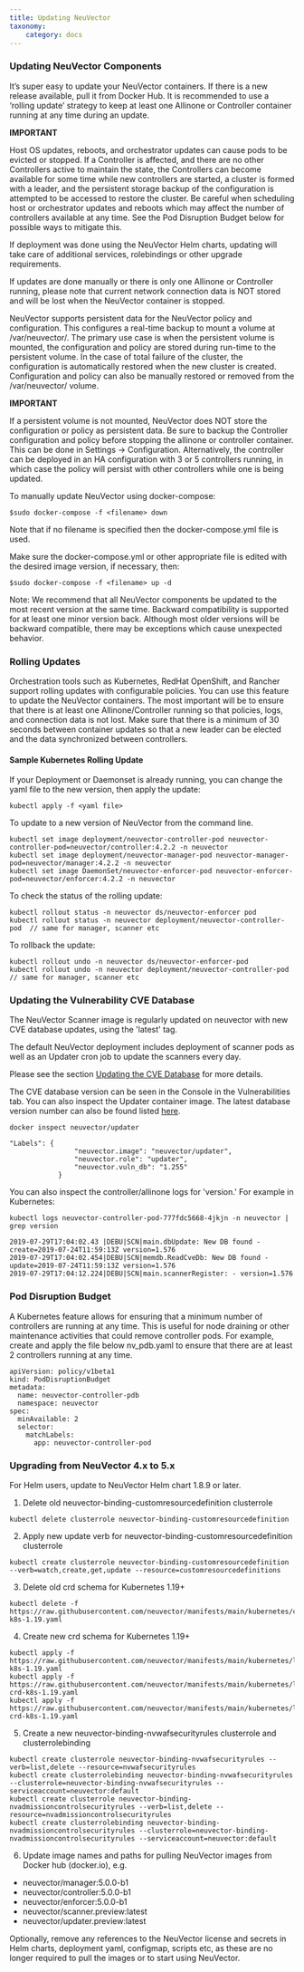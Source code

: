 ```yaml
---
title: Updating NeuVector
taxonomy:
    category: docs
---
```


### Updating NeuVector Components

It’s super easy to update your NeuVector containers. If there is a new release available, pull it from Docker Hub. It is recommended to use a ‘rolling update’ strategy to keep at least one Allinone or Controller container running at any time during an update. 

**IMPORTANT**

Host OS updates, reboots, and orchestrator updates can cause pods to be evicted or stopped. If a Controller is affected, and there are no other Controllers active to maintain the state, the Controllers can become available for some time while new controllers are started, a cluster is formed with a leader, and the persistent storage backup of the configuration is attempted to be accessed to restore the cluster. Be careful when scheduling host or orchestrator updates and reboots which may affect the number of controllers available at any time. See the Pod Disruption Budget below for possible ways to mitigate this.

If deployment was done using the NeuVector Helm charts, updating will take care of additional services, rolebindings or other upgrade requirements.

If updates are done manually or there is only one Allinone or Controller running, please note that current network connection data is NOT stored and will be lost when the NeuVector container is stopped.

NeuVector supports persistent data for the NeuVector policy and configuration. This configures a real-time backup to mount a volume at /var/neuvector/. The primary use case is when the persistent volume is mounted, the configuration and policy are stored during run-time to the persistent volume. In the case of total failure of the cluster, the configuration is automatically restored when the new cluster is created. Configuration and policy can also be manually restored or removed from the /var/neuvector/ volume.

**IMPORTANT** 

If a persistent volume is not mounted, NeuVector does NOT store the configuration or policy as persistent data. Be sure to backup the Controller configuration and policy before stopping the allinone or controller container. This can be done in Settings -> Configuration. Alternatively, the controller can be deployed in an HA configuration with 3 or 5 controllers running, in which case the policy will persist with other controllers while one is being updated.

To manually update NeuVector using docker-compose:

```
$sudo docker-compose -f <filename> down
```
Note that if no filename is specified then the docker-compose.yml file is used.

Make sure the docker-compose.yml or other appropriate file is edited with the desired image version, if necessary, then:
```
$sudo docker-compose -f <filename> up -d
```

Note: We recommend that all NeuVector components be updated to the most recent version at the same time. Backward compatibility is supported for at least one minor version back. Although most older versions will be backward compatible, there may be exceptions which cause unexpected behavior.

### Rolling Updates

Orchestration tools such as Kubernetes, RedHat OpenShift, and Rancher support rolling updates with configurable policies. You can use this feature to update the NeuVector containers. The most important will be to ensure that there is at least one Allinone/Controller running so that policies, logs, and connection data is not lost. Make sure that there is a minimum of 30 seconds between container updates so that a new leader can be elected and the data synchronized between controllers.

#### Sample Kubernetes Rolling Update 

If your Deployment or Daemonset is already running, you can change the yaml file to the new version, then apply the update:
```
kubectl apply -f <yaml file>
```

To update to a new version of NeuVector from the command line.

```
kubectl set image deployment/neuvector-controller-pod neuvector-controller-pod=neuvector/controller:4.2.2 -n neuvector
kubectl set image deployment/neuvector-manager-pod neuvector-manager-pod=neuvector/manager:4.2.2 -n neuvector
kubectl set image DaemonSet/neuvector-enforcer-pod neuvector-enforcer-pod=neuvector/enforcer:4.2.2 -n neuvector
```

To check the status of the rolling update:
```
kubectl rollout status -n neuvector ds/neuvector-enforcer pod
kubectl rollout status -n neuvector deployment/neuvector-controller-pod  // same for manager, scanner etc
```

To rollback the update:
```
kubectl rollout undo -n neuvector ds/neuvector-enforcer-pod
kubectl rollout undo -n neuvector deployment/neuvector-controller-pod   // same for manager, scanner etc
```

### Updating the Vulnerability CVE Database
The NeuVector Scanner image is regularly updated on neuvector with new CVE database updates, using the 'latest' tag.

The default NeuVector deployment includes deployment of scanner pods as well as an Updater cron job to update the scanners every day.

Please see the section [Updating the CVE Database](/scanning/updating) for more details.

The CVE database version can be seen in the Console in the Vulnerabilities tab. You can also inspect the Updater container image. The latest database version number can also be found listed [here](https://raw.githubusercontent.com/neuvector/manifests/main/versions/scanner).

```
docker inspect neuvector/updater
```

```
"Labels": {
                "neuvector.image": "neuvector/updater",
                "neuvector.role": "updater",
                "neuvector.vuln_db": "1.255"
            }
```

You can also inspect the controller/allinone logs for 'version.' For example in Kubernetes:
```
kubectl logs neuvector-controller-pod-777fdc5668-4jkjn -n neuvector | grep version
```

```
2019-07-29T17:04:02.43 |DEBU|SCN|main.dbUpdate: New DB found - create=2019-07-24T11:59:13Z version=1.576
2019-07-29T17:04:02.454|DEBU|SCN|memdb.ReadCveDb: New DB found - update=2019-07-24T11:59:13Z version=1.576
2019-07-29T17:04:12.224|DEBU|SCN|main.scannerRegister: - version=1.576
```

### Pod Disruption Budget

A Kubernetes feature allows for ensuring that a minimum number of controllers are running at any time. This is useful for node draining or other maintenance activities that could remove controller pods. For example, create and apply the file below nv_pdb.yaml to ensure that there are at least 2 controllers running at any time.

```
apiVersion: policy/v1beta1
kind: PodDisruptionBudget
metadata:
  name: neuvector-controller-pdb
  namespace: neuvector
spec:
  minAvailable: 2
  selector:
    matchLabels:
      app: neuvector-controller-pod
```

### Upgrading from NeuVector 4.x to 5.x

For Helm users, update to NeuVector Helm chart 1.8.9 or later.

1. Delete old neuvector-binding-customresourcedefinition clusterrole
```
kubectl delete clusterrole neuvector-binding-customresourcedefinition
```

2. Apply new update verb for neuvector-binding-customresourcedefinition clusterrole
```
kubectl create clusterrole neuvector-binding-customresourcedefinition --verb=watch,create,get,update --resource=customresourcedefinitions
```

3. Delete old crd schema for Kubernetes 1.19+
```
kubectl delete -f https://raw.githubusercontent.com/neuvector/manifests/main/kubernetes/crd-k8s-1.19.yaml
```

4. Create new crd schema for Kubernetes 1.19+
```
kubectl apply -f https://raw.githubusercontent.com/neuvector/manifests/main/kubernetes/latest/crd-k8s-1.19.yaml
kubectl apply -f https://raw.githubusercontent.com/neuvector/manifests/main/kubernetes/latest/waf-crd-k8s-1.19.yaml
kubectl apply -f https://raw.githubusercontent.com/neuvector/manifests/main/kubernetes/latest/admission-crd-k8s-1.19.yaml
```

5. Create a new neuvector-binding-nvwafsecurityrules clusterrole and clusterrolebinding
```
kubectl create clusterrole neuvector-binding-nvwafsecurityrules --verb=list,delete --resource=nvwafsecurityrules
kubectl create clusterrolebinding neuvector-binding-nvwafsecurityrules --clusterrole=neuvector-binding-nvwafsecurityrules --serviceaccount=neuvector:default
kubectl create clusterrole neuvector-binding-nvadmissioncontrolsecurityrules --verb=list,delete --resource=nvadmissioncontrolsecurityrules
kubectl create clusterrolebinding neuvector-binding-nvadmissioncontrolsecurityrules --clusterrole=neuvector-binding-nvadmissioncontrolsecurityrules --serviceaccount=neuvector:default
```

6. Update image names and paths for pulling NeuVector images from Docker hub (docker.io), e.g.
+ neuvector/manager:5.0.0-b1
+ neuvector/controller:5.0.0-b1
+ neuvector/enforcer:5.0.0-b1
+ neuvector/scanner.preview:latest
+ neuvector/updater.preview:latest

Optionally, remove any references to the NeuVector license and secrets in Helm charts, deployment yaml, configmap, scripts etc, as these are no longer required to pull the images or to start using NeuVector.
